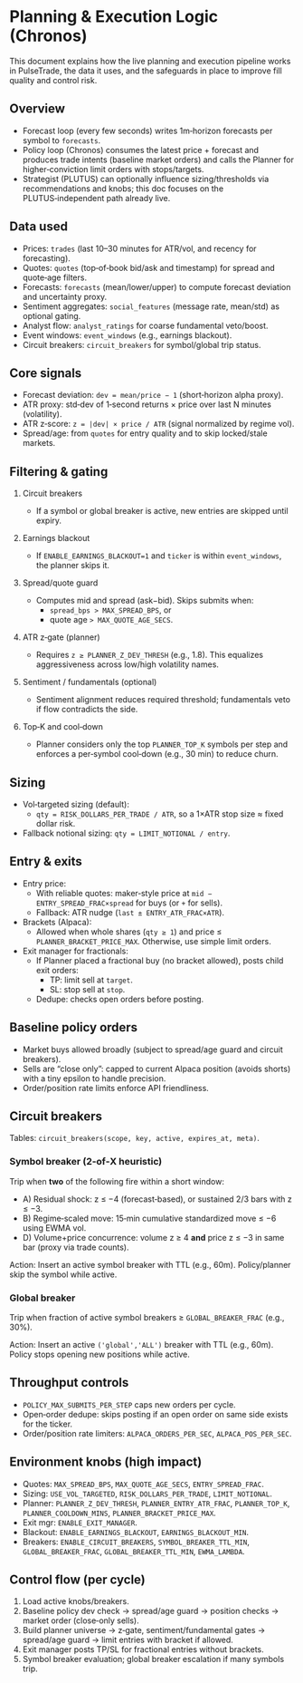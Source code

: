 # Planning & Execution Logic (Chronos)

This document explains how the live planning and execution pipeline works in PulseTrade, the data it uses, and the safeguards in place to improve fill quality and control risk.

## Overview
- Forecast loop (every few seconds) writes 1m‐horizon forecasts per symbol to `forecasts`.
- Policy loop (Chronos) consumes the latest price + forecast and produces trade intents (baseline market orders) and calls the Planner for higher‑conviction limit orders with stops/targets.
- Strategist (PLUTUS) can optionally influence sizing/thresholds via recommendations and knobs; this doc focuses on the PLUTUS‑independent path already live.

## Data used
- Prices: `trades` (last 10–30 minutes for ATR/vol, and recency for forecasting).
- Quotes: `quotes` (top‐of‐book bid/ask and timestamp) for spread and quote‑age filters.
- Forecasts: `forecasts` (mean/lower/upper) to compute forecast deviation and uncertainty proxy.
- Sentiment aggregates: `social_features` (message rate, mean/std) as optional gating.
- Analyst flow: `analyst_ratings` for coarse fundamental veto/boost.
- Event windows: `event_windows` (e.g., earnings blackout).
- Circuit breakers: `circuit_breakers` for symbol/global trip status.

## Core signals
- Forecast deviation: `dev = mean/price − 1` (short‐horizon alpha proxy).
- ATR proxy: std‐dev of 1‑second returns × price over last N minutes (volatility).
- ATR z‐score: `z = |dev| × price / ATR` (signal normalized by regime vol).
- Spread/age: from `quotes` for entry quality and to skip locked/stale markets.

## Filtering & gating
1) Circuit breakers
   - If a symbol or global breaker is active, new entries are skipped until expiry.

2) Earnings blackout
   - If `ENABLE_EARNINGS_BLACKOUT=1` and `ticker` is within `event_windows`, the planner skips it.

3) Spread/quote guard
   - Computes mid and spread (ask−bid). Skips submits when:
     - `spread_bps > MAX_SPREAD_BPS`, or
     - quote age `> MAX_QUOTE_AGE_SECS`.

4) ATR z‐gate (planner)
   - Requires `z ≥ PLANNER_Z_DEV_THRESH` (e.g., 1.8). This equalizes aggressiveness across low/high volatility names.

5) Sentiment / fundamentals (optional)
   - Sentiment alignment reduces required threshold; fundamentals veto if flow contradicts the side.

6) Top‑K and cool‑down
   - Planner considers only the top `PLANNER_TOP_K` symbols per step and enforces a per‐symbol cool‐down (e.g., 30 min) to reduce churn.

## Sizing
- Vol‐targeted sizing (default):
  - `qty = RISK_DOLLARS_PER_TRADE / ATR`, so a 1×ATR stop size ≈ fixed dollar risk.
- Fallback notional sizing: `qty = LIMIT_NOTIONAL / entry`.

## Entry & exits
- Entry price:
  - With reliable quotes: maker‑style price at `mid − ENTRY_SPREAD_FRAC×spread` for buys (or `+` for sells).
  - Fallback: ATR nudge (`last ± ENTRY_ATR_FRAC×ATR`).
- Brackets (Alpaca):
  - Allowed when whole shares (`qty ≥ 1`) and price ≤ `PLANNER_BRACKET_PRICE_MAX`. Otherwise, use simple limit orders.
- Exit manager for fractionals:
  - If Planner placed a fractional buy (no bracket allowed), posts child exit orders:
    - TP: limit sell at `target`.
    - SL: stop sell at `stop`.
  - Dedupe: checks open orders before posting.

## Baseline policy orders
- Market buys allowed broadly (subject to spread/age guard and circuit breakers).
- Sells are “close only”: capped to current Alpaca position (avoids shorts) with a tiny epsilon to handle precision.
- Order/position rate limits enforce API friendliness.

## Circuit breakers
Tables: `circuit_breakers(scope, key, active, expires_at, meta)`.

### Symbol breaker (2‐of‐X heuristic)
Trip when **two** of the following fire within a short window:
- A) Residual shock: z ≤ −4 (forecast‐based), or sustained 2/3 bars with z ≤ −3.
- B) Regime‐scaled move: 15‑min cumulative standardized move ≤ −6 using EWMA vol.
- D) Volume+price concurrence: volume z ≥ 4 **and** price z ≤ −3 in same bar (proxy via trade counts).

Action: Insert an active symbol breaker with TTL (e.g., 60m). Policy/planner skip the symbol while active.

### Global breaker
Trip when fraction of active symbol breakers ≥ `GLOBAL_BREAKER_FRAC` (e.g., 30%).

Action: Insert an active `('global','ALL')` breaker with TTL (e.g., 60m). Policy stops opening new positions while active.

## Throughput controls
- `POLICY_MAX_SUBMITS_PER_STEP` caps new orders per cycle.
- Open‑order dedupe: skips posting if an open order on same side exists for the ticker.
- Order/position rate limiters: `ALPACA_ORDERS_PER_SEC`, `ALPACA_POS_PER_SEC`.

## Environment knobs (high impact)
- Quotes: `MAX_SPREAD_BPS`, `MAX_QUOTE_AGE_SECS`, `ENTRY_SPREAD_FRAC`.
- Sizing: `USE_VOL_TARGETED`, `RISK_DOLLARS_PER_TRADE`, `LIMIT_NOTIONAL`.
- Planner: `PLANNER_Z_DEV_THRESH`, `PLANNER_ENTRY_ATR_FRAC`, `PLANNER_TOP_K`, `PLANNER_COOLDOWN_MINS`, `PLANNER_BRACKET_PRICE_MAX`.
- Exit mgr: `ENABLE_EXIT_MANAGER`.
- Blackout: `ENABLE_EARNINGS_BLACKOUT`, `EARNINGS_BLACKOUT_MIN`.
- Breakers: `ENABLE_CIRCUIT_BREAKERS`, `SYMBOL_BREAKER_TTL_MIN`, `GLOBAL_BREAKER_FRAC`, `GLOBAL_BREAKER_TTL_MIN`, `EWMA_LAMBDA`.

## Control flow (per cycle)
1) Load active knobs/breakers.
2) Baseline policy dev check → spread/age guard → position checks → market order (close‐only sells).
3) Build planner universe → z‑gate, sentiment/fundamental gates → spread/age guard → limit entries with bracket if allowed.
4) Exit manager posts TP/SL for fractional entries without brackets.
5) Symbol breaker evaluation; global breaker escalation if many symbols trip.

